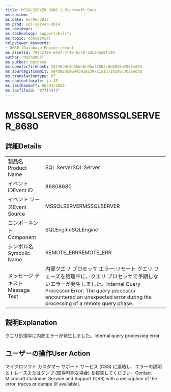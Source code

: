 ```yaml
---
title: MSSQLSERVER_8680 | Microsoft Docs
ms.custom: ''
ms.date: 03/06/2017
ms.prod: sql-server-2014
ms.reviewer: ''
ms.technology: supportability
ms.topic: conceptual
helpviewer_keywords:
- 8680 (Database Engine error)
ms.assetid: 79f7270e-e4df-4f4e-bc78-2dcad6a9f140
author: MashaMSFT
ms.author: mathoma
ms.openlocfilehash: 33245b9c3d3bda6c9baf88b2c6e6018e2802cd94
ms.sourcegitcommit: ad4d92dce894592a259721a1571b1d8736abacdb
ms.translationtype: MT
ms.contentlocale: ja-JP
ms.lasthandoff: 08/04/2020
ms.locfileid: "87714373"
---
```

# <a name="mssqlserver_8680"></a><span data-ttu-id="52277-102">MSSQLSERVER_8680</span><span class="sxs-lookup"><span data-stu-id="52277-102">MSSQLSERVER_8680</span></span>
    
## <a name="details"></a><span data-ttu-id="52277-103">詳細</span><span class="sxs-lookup"><span data-stu-id="52277-103">Details</span></span>  
  
|||  
|-|-|  
|<span data-ttu-id="52277-104">製品名</span><span class="sxs-lookup"><span data-stu-id="52277-104">Product Name</span></span>|<span data-ttu-id="52277-105">SQL Server</span><span class="sxs-lookup"><span data-stu-id="52277-105">SQL Server</span></span>|  
|<span data-ttu-id="52277-106">イベント ID</span><span class="sxs-lookup"><span data-stu-id="52277-106">Event ID</span></span>|<span data-ttu-id="52277-107">8680</span><span class="sxs-lookup"><span data-stu-id="52277-107">8680</span></span>|  
|<span data-ttu-id="52277-108">イベント ソース</span><span class="sxs-lookup"><span data-stu-id="52277-108">Event Source</span></span>|<span data-ttu-id="52277-109">MSSQLSERVER</span><span class="sxs-lookup"><span data-stu-id="52277-109">MSSQLSERVER</span></span>|  
|<span data-ttu-id="52277-110">コンポーネント</span><span class="sxs-lookup"><span data-stu-id="52277-110">Component</span></span>|<span data-ttu-id="52277-111">SQLEngine</span><span class="sxs-lookup"><span data-stu-id="52277-111">SQLEngine</span></span>|  
|<span data-ttu-id="52277-112">シンボル名</span><span class="sxs-lookup"><span data-stu-id="52277-112">Symbolic Name</span></span>|<span data-ttu-id="52277-113">REMOTE_ERR</span><span class="sxs-lookup"><span data-stu-id="52277-113">REMOTE_ERR</span></span>|  
|<span data-ttu-id="52277-114">メッセージ テキスト</span><span class="sxs-lookup"><span data-stu-id="52277-114">Message Text</span></span>|<span data-ttu-id="52277-115">内部クエリ プロセッサ エラー:リモート クエリ フェーズを処理中に、クエリ プロセッサで予期しないエラーが発生しました。</span><span class="sxs-lookup"><span data-stu-id="52277-115">Internal Query Processor Error: The query processor encountered an unexpected error during the processing of a remote query phase.</span></span>|  
  
## <a name="explanation"></a><span data-ttu-id="52277-116">説明</span><span class="sxs-lookup"><span data-stu-id="52277-116">Explanation</span></span>  
 <span data-ttu-id="52277-117">クエリ処理中に内部エラーが発生しました。</span><span class="sxs-lookup"><span data-stu-id="52277-117">Internal query processing error.</span></span>  
  
## <a name="user-action"></a><span data-ttu-id="52277-118">ユーザーの操作</span><span class="sxs-lookup"><span data-stu-id="52277-118">User Action</span></span>  
 <span data-ttu-id="52277-119">マイクロソフト カスタマー サポート サービス (CSS) に連絡し、エラーの説明とトレースまたはダンプ (取得可能な場合) を報告してください。</span><span class="sxs-lookup"><span data-stu-id="52277-119">Contact Microsoft Customer Service and Support (CSS) with a description of the error, traces or dumps (if available).</span></span>  
  
  
